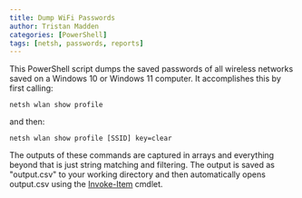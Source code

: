 ```yaml
---
title: Dump WiFi Passwords
author: Tristan Madden
categories: [PowerShell]
tags: [netsh, passwords, reports]
---
```


This PowerShell script dumps the saved passwords of all wireless networks saved on a Windows 10 or Windows 11 computer. It accomplishes this by first calling:

```console
netsh wlan show profile
```
and then:
```console
netsh wlan show profile [SSID] key=clear
```
The outputs of these commands are captured in arrays and everything beyond that is just string matching and filtering. The output is saved as "output.csv" to your working directory and then automatically opens output.csv using the <a href="https://docs.microsoft.com/en-us/powershell/module/microsoft.powershell.management/invoke-item?view=powershell-7.2">Invoke-Item</a> cmdlet. 

<script src="https://gist.github.com/Trimad/1829b942568540b704b9ec21cfe99279.js"></script>